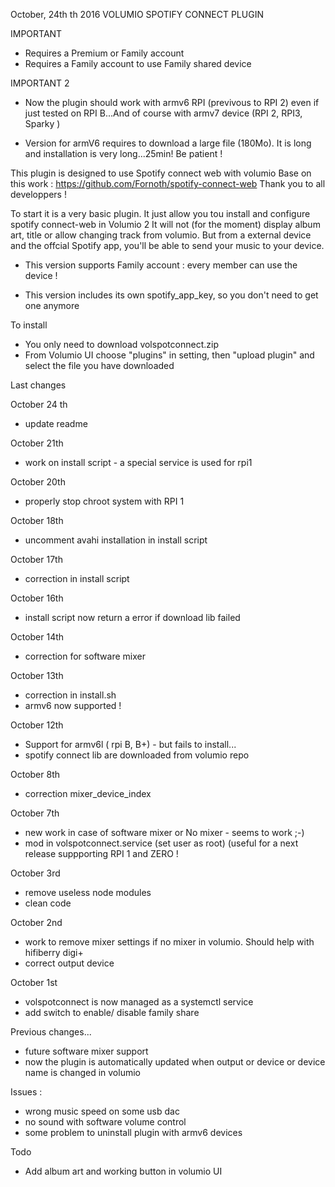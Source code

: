 October, 24th th 2016
	VOLUMIO SPOTIFY CONNECT PLUGIN

IMPORTANT

- Requires a Premium or Family account
- Requires a Family account to use Family shared device

IMPORTANT 2

- Now the plugin should work with armv6 RPI (previvous to RPI 2) even if just tested on RPI B...And of course with armv7 device (RPI 2, RPI3, Sparky ) 

- Version for armV6 requires to download a large file (180Mo). It is long and installation is very long...25min! Be patient !	

This plugin is designed to use Spotify connect web with volumio
Base on this work : https://github.com/Fornoth/spotify-connect-web
Thank you to all developpers !

To start it is a very basic plugin.
It just allow you tou install and configure spotify connect-web in Volumio 2
It will not (for the moment) display album art, title or allow changing track from volumio.
But from a external device and the offcial Spotify app, you'll be able to send your music to your device.

- This version supports Family account : every member can use the device !

- This version includes its own spotify_app_key, so you don't need to get one anymore

To install
- You only need to download volspotconnect.zip
- From Volumio UI choose "plugins" in setting, then "upload plugin" and select the file you have downloaded 

Last changes

October 24 th

- update readme

October 21th

- work on install script - a special service is used for rpi1

October 20th

- properly stop chroot system with RPI 1

October 18th

- uncomment avahi installation in install script

October 17th

- correction in install script

October 16th

- install script now return a error if download lib failed

October 14th

- correction for software mixer

October 13th

- correction in install.sh
- armv6 now supported !

October 12th

- Support for armv6l ( rpi B, B+) - but fails to install...
- spotify connect lib are downloaded from volumio repo

October 8th

- correction mixer_device_index

October 7th

- new work in case of software mixer or No mixer - seems to work ;-)
- mod in volspotconnect.service (set user as root) (useful for a next release suppporting RPI 1 and ZERO !

October 3rd

- remove useless node modules
- clean code

October 2nd

- work to remove mixer settings if no mixer in volumio. Should help with hifiberry digi+ 
- correct output device

October 1st

- volspotconnect is now managed as a systemctl service
- add switch to enable/ disable family share 

Previous changes...

- future software mixer support
- now the plugin is automatically updated when output or device or device name is changed in volumio

Issues : 

- wrong music speed on some usb dac
- no sound with software volume control
- some problem to uninstall plugin with armv6 devices


Todo

- Add album art and working button in volumio UI

